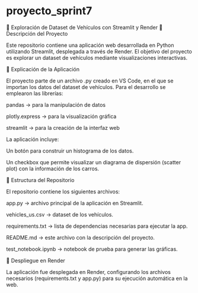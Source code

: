 # proyecto_sprint7

🚗 Exploración de Dataset de Vehículos con Streamlit y Render
📘 Descripción del Proyecto

Este repositorio contiene una aplicación web desarrollada en Python utilizando Streamlit, desplegada a través de Render.
El objetivo del proyecto es explorar un dataset de vehículos mediante visualizaciones interactivas.

🧠 Explicación de la Aplicación

El proyecto parte de un archivo .py creado en VS Code, en el que se importan los datos del dataset de vehículos.
Para el desarrollo se emplearon las librerías:

pandas → para la manipulación de datos

plotly.express → para la visualización gráfica

streamlit → para la creación de la interfaz web

La aplicación incluye:

Un botón para construir un histograma de los datos.

Un checkbox que permite visualizar un diagrama de dispersión (scatter plot) con la información de los carros.

📂 Estructura del Repositorio

El repositorio contiene los siguientes archivos:

app.py → archivo principal de la aplicación en Streamlit.

vehicles_us.csv → dataset de los vehículos.

requirements.txt → lista de dependencias necesarias para ejecutar la app.

README.md → este archivo con la descripción del proyecto.

test_notebook.ipynb → notebook de prueba para generar las gráficas.

🚀 Despliegue en Render

La aplicación fue desplegada en Render, configurando los archivos necesarios (requirements.txt y app.py) para su ejecución automática en la web.
